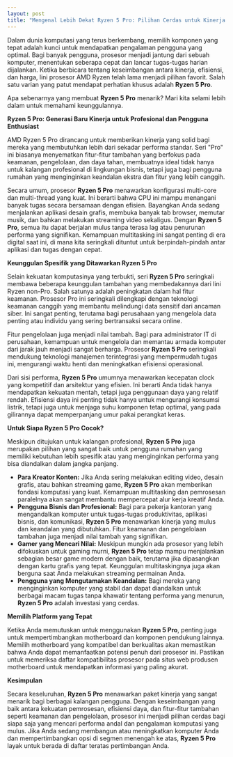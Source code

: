 ```yaml
---
layout: post
title: "Mengenal Lebih Dekat Ryzen 5 Pro: Pilihan Cerdas untuk Kinerja Andal"
---
```


Dalam dunia komputasi yang terus berkembang, memilih komponen yang tepat adalah kunci untuk mendapatkan pengalaman pengguna yang optimal. Bagi banyak pengguna, prosesor menjadi jantung dari sebuah komputer, menentukan seberapa cepat dan lancar tugas-tugas harian dijalankan. Ketika berbicara tentang keseimbangan antara kinerja, efisiensi, dan harga, lini prosesor AMD Ryzen telah lama menjadi pilihan favorit. Salah satu varian yang patut mendapat perhatian khusus adalah **Ryzen 5 Pro**.

Apa sebenarnya yang membuat **Ryzen 5 Pro** menarik? Mari kita selami lebih dalam untuk memahami keunggulannya.

**Ryzen 5 Pro: Generasi Baru Kinerja untuk Profesional dan Pengguna Enthusiast**

AMD Ryzen 5 Pro dirancang untuk memberikan kinerja yang solid bagi mereka yang membutuhkan lebih dari sekadar performa standar. Seri "Pro" ini biasanya menyematkan fitur-fitur tambahan yang berfokus pada keamanan, pengelolaan, dan daya tahan, membuatnya ideal tidak hanya untuk kalangan profesional di lingkungan bisnis, tetapi juga bagi pengguna rumahan yang menginginkan keandalan ekstra dan fitur yang lebih canggih.

Secara umum, prosesor **Ryzen 5 Pro** menawarkan konfigurasi multi-core dan multi-thread yang kuat. Ini berarti bahwa CPU ini mampu menangani banyak tugas secara bersamaan dengan efisien. Bayangkan Anda sedang menjalankan aplikasi desain grafis, membuka banyak tab browser, memutar musik, dan bahkan melakukan streaming video sekaligus. Dengan **Ryzen 5 Pro**, semua itu dapat berjalan mulus tanpa terasa lag atau penurunan performa yang signifikan. Kemampuan multitasking ini sangat penting di era digital saat ini, di mana kita seringkali dituntut untuk berpindah-pindah antar aplikasi dan tugas dengan cepat.

**Keunggulan Spesifik yang Ditawarkan Ryzen 5 Pro**

Selain kekuatan komputasinya yang terbukti, seri **Ryzen 5 Pro** seringkali membawa beberapa keunggulan tambahan yang membedakannya dari lini Ryzen non-Pro. Salah satunya adalah peningkatan dalam hal fitur keamanan. Prosesor Pro ini seringkali dilengkapi dengan teknologi keamanan canggih yang membantu melindungi data sensitif dari ancaman siber. Ini sangat penting, terutama bagi perusahaan yang mengelola data penting atau individu yang sering bertransaksi secara online.

Fitur pengelolaan juga menjadi nilai tambah. Bagi para administrator IT di perusahaan, kemampuan untuk mengelola dan memantau armada komputer dari jarak jauh menjadi sangat berharga. Prosesor **Ryzen 5 Pro** seringkali mendukung teknologi manajemen terintegrasi yang mempermudah tugas ini, mengurangi waktu henti dan meningkatkan efisiensi operasional.

Dari sisi performa, **Ryzen 5 Pro** umumnya menawarkan kecepatan clock yang kompetitif dan arsitektur yang efisien. Ini berarti Anda tidak hanya mendapatkan kekuatan mentah, tetapi juga penggunaan daya yang relatif rendah. Efisiensi daya ini penting tidak hanya untuk mengurangi konsumsi listrik, tetapi juga untuk menjaga suhu komponen tetap optimal, yang pada gilirannya dapat memperpanjang umur pakai perangkat keras.

**Untuk Siapa Ryzen 5 Pro Cocok?**

Meskipun ditujukan untuk kalangan profesional, **Ryzen 5 Pro** juga merupakan pilihan yang sangat baik untuk pengguna rumahan yang memiliki kebutuhan lebih spesifik atau yang menginginkan performa yang bisa diandalkan dalam jangka panjang.

*   **Para Kreator Konten:** Jika Anda sering melakukan editing video, desain grafis, atau bahkan streaming game, **Ryzen 5 Pro** akan memberikan fondasi komputasi yang kuat. Kemampuan multitasking dan pemrosesan paralelnya akan sangat membantu mempercepat alur kerja kreatif Anda.
*   **Pengguna Bisnis dan Profesional:** Bagi para pekerja kantoran yang mengandalkan komputer untuk tugas-tugas produktivitas, aplikasi bisnis, dan komunikasi, **Ryzen 5 Pro** menawarkan kinerja yang mulus dan keandalan yang dibutuhkan. Fitur keamanan dan pengelolaan tambahan juga menjadi nilai tambah yang signifikan.
*   **Gamer yang Mencari Nilai:** Meskipun mungkin ada prosesor yang lebih difokuskan untuk gaming murni, **Ryzen 5 Pro** tetap mampu menjalankan sebagian besar game modern dengan baik, terutama jika dipasangkan dengan kartu grafis yang tepat. Keunggulan multitaskingnya juga akan berguna saat Anda melakukan streaming permainan Anda.
*   **Pengguna yang Mengutamakan Keandalan:** Bagi mereka yang menginginkan komputer yang stabil dan dapat diandalkan untuk berbagai macam tugas tanpa khawatir tentang performa yang menurun, **Ryzen 5 Pro** adalah investasi yang cerdas.

**Memilih Platform yang Tepat**

Ketika Anda memutuskan untuk menggunakan **Ryzen 5 Pro**, penting juga untuk mempertimbangkan motherboard dan komponen pendukung lainnya. Memilih motherboard yang kompatibel dan berkualitas akan memastikan bahwa Anda dapat memanfaatkan potensi penuh dari prosesor ini. Pastikan untuk memeriksa daftar kompatibilitas prosesor pada situs web produsen motherboard untuk mendapatkan informasi yang paling akurat.

**Kesimpulan**

Secara keseluruhan, **Ryzen 5 Pro** menawarkan paket kinerja yang sangat menarik bagi berbagai kalangan pengguna. Dengan keseimbangan yang baik antara kekuatan pemrosesan, efisiensi daya, dan fitur-fitur tambahan seperti keamanan dan pengelolaan, prosesor ini menjadi pilihan cerdas bagi siapa saja yang mencari performa andal dan pengalaman komputasi yang mulus. Jika Anda sedang membangun atau meningkatkan komputer Anda dan mempertimbangkan opsi di segmen menengah ke atas, **Ryzen 5 Pro** layak untuk berada di daftar teratas pertimbangan Anda.
